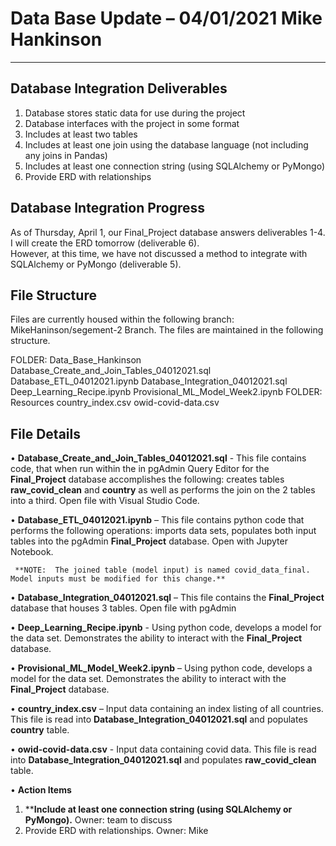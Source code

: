 # Data Base Update – 04/01/2021 Mike Hankinson
----------------------------------------------------------------------------------

## Database Integration Deliverables
1.	Database stores static data for use during the project
2.	Database interfaces with the project in some format
3.	Includes at least two tables
4.	Includes at least one join using the database language (not including any joins in Pandas)
5.	Includes at least one connection string (using SQLAlchemy or PyMongo)
6.	Provide ERD with relationships

## Database Integration Progress
As of Thursday, April 1, our Final_Project database answers deliverables 1-4.  I will create the ERD tomorrow (deliverable 6).  
However, at this time, we have not discussed a method to integrate with SQLAlchemy or PyMongo (deliverable 5).  

## File Structure 
Files are currently housed within the following branch:  MikeHaninson/segement-2 Branch.  The files are maintained in the following structure.  

FOLDER: Data_Base_Hankinson
	Database_Create_and_Join_Tables_04012021.sql
	Database_ETL_04012021.ipynb
Database_Integration_04012021.sql
Deep_Learning_Recipe.ipynb
Provisional_ML_Model_Week2.ipynb
FOLDER: Resources
		country_index.csv
		owid-covid-data.csv

## File Details

•	**Database_Create_and_Join_Tables_04012021.sql** - This file contains code, that when run within the in pgAdmin Query Editor for the **Final_Project** database accomplishes the following: creates tables **raw_covid_clean** and **country** as well as performs the join on the 2 tables into a third.   Open file with Visual Studio Code.  

•	**Database_ETL_04012021.ipynb** – This file contains python code that performs the following operations:  imports data sets, populates both input tables into the pgAdmin **Final_Project** database.  Open with Jupyter Notebook.  

     **NOTE:  The joined table (model input) is named covid_data_final.  Model inputs must be modified for this change.**  

•	**Database_Integration_04012021.sql** – This file contains the **Final_Project** database that houses 3 tables.  Open file with pgAdmin

•	**Deep_Learning_Recipe.ipynb** - Using python code, develops a model for the data set.  Demonstrates the ability to interact with the **Final_Project** database.

•	**Provisional_ML_Model_Week2.ipynb** – Using python code, develops a model for the data set.  Demonstrates the ability to interact with the **Final_Project** database.

•	**country_index.csv** – Input data containing an index listing of all countries.  This file is read into **Database_Integration_04012021.sql** and populates **country** table.  

•	**owid-covid-data.csv** - Input data containing covid data.  This file is read into **Database_Integration_04012021.sql** and populates **raw_covid_clean** table.  


•	**Action Items**
1.	****Include at least one connection string (using SQLAlchemy or PyMongo).**  Owner: team to discuss
2.	Provide ERD with relationships. Owner: Mike 



